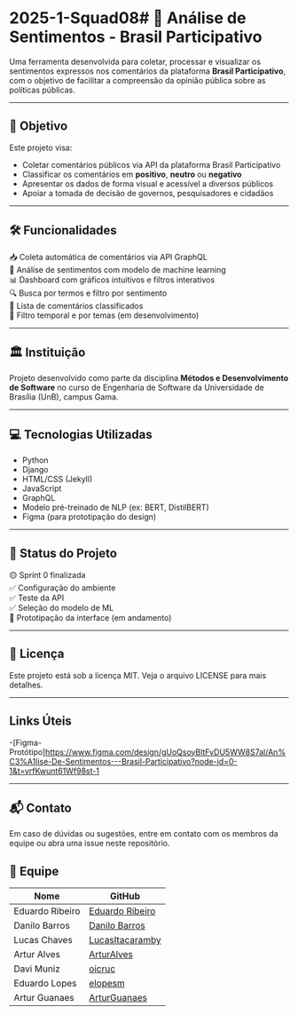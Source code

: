 # 2025-1-Squad08# 💬 Análise de Sentimentos - Brasil Participativo

Uma ferramenta desenvolvida para coletar, processar e visualizar os sentimentos expressos nos comentários da plataforma **Brasil Participativo**, com o objetivo de facilitar a compreensão da opinião pública sobre as políticas públicas.

---

## 🚀 Objetivo

Este projeto visa:

- Coletar comentários públicos via API da plataforma Brasil Participativo
- Classificar os comentários em **positivo**, **neutro** ou **negativo**
- Apresentar os dados de forma visual e acessível a diversos públicos
- Apoiar a tomada de decisão de governos, pesquisadores e cidadãos

---

## 🛠️ Funcionalidades

📥 Coleta automática de comentários via API GraphQL  
🧠 Análise de sentimentos com modelo de machine learning  
📊 Dashboard com gráficos intuitivos e filtros interativos  
🔍 Busca por termos e filtro por sentimento  
🧾 Lista de comentários classificados  
📅 Filtro temporal e por temas (em desenvolvimento)

---

## 🏛️ Instituição

Projeto desenvolvido como parte da disciplina **Métodos e Desenvolvimento de Software** no curso de Engenharia de Software da Universidade de Brasília (UnB), campus Gama.

---

## 💻 Tecnologias Utilizadas

- Python
- Django
- HTML/CSS (Jekyll)
- JavaScript
- GraphQL
- Modelo pré-treinado de NLP (ex: BERT, DistilBERT)
- Figma (para prototipação do design)

---

## 📌 Status do Projeto

🟡 Sprint 0 finalizada  
✅ Configuração do ambiente  
✅ Teste da API  
✅ Seleção do modelo de ML  
🚧 Prototipação da interface (em andamento)

---

## 📄 Licença

Este projeto está sob a licença MIT. Veja o arquivo LICENSE para mais detalhes.

---
## Links Úteis
-[Figma-Protótipo]https://www.figma.com/design/gUoQsoyBltFvDU5WW8S7al/An%C3%A1lise-De-Sentimentos---Brasil-Participativo?node-id=0-1&t=vrfKwunt61Wf98st-1

---

## 📬 Contato

Em caso de dúvidas ou sugestões, entre em contato com os membros da equipe ou abra uma issue neste repositório.

## 👷 Equipe 

| Nome                | GitHub        |
|---------------------|-------------------------|
|Eduardo Ribeiro      | [Eduardo Ribeiro](https://github.com/EduardoRibeiroXavier) |
|Danilo Barros        | [Danilo Barros](https://github.com/auslogyc) |
|Lucas Chaves         | [LucasItacaramby](https://github.com/LucasItacaramby) |
|Artur Alves          | [ArturAlves](https://github.com/arturalvesfn) |
|Davi Muniz           | [oicruc](https://github.com/oicruc) |
|Eduardo Lopes        | [elopesm](https://github.com/elopesm) |
|Artur Guanaes        | [ArturGuanaes](https://github.com/ArturGuanaes) |
